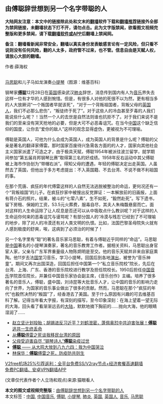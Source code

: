  <h2>由傅聪辞世想到另一个名字带聪的人</h2> <p class="notice"><b>大陆网友注意：本文中的链接除此处和文末的<a href="https://github.com/bannedbook/fanqiang" >翻墙</a>软件下载和<a href="https://github.com/killgcd/justmysocks/blob/master/README.md">翻墙推荐</a>链接外全部为禁网链接，未翻墙状态下打不开，请勿点击。此为文字版禁闻，欲看图文视频完整版和更多禁闻，请下载<a href="https://github.com/bannedbook/fanqiang">翻墙软件或APP</a>后翻墙上禁闻网。</p><p>备注：翻墙看新闻非常安全，翻墙以真实身份发表敏感言论有一定风险，但只看不说则没有任何风险，翻的人太多，政府管不过来，也不管。信息自由是天赋人权，请放心大胆的翻墙。</b></p>  <div class="entry"> <p>作者:薛海权</p> <p><br /> <a href="https://www.bannedbook.org/bnews/tag/%e9%a9%ac%e6%80%9d%e8%81%aa/" class="st_tag internal_tag" rel="tag" title="标签 马思聪 下的日志">马思聪</a>和儿子马如龙演奏<a href="https://www.bannedbook.org/bnews/tag/%e5%b0%8f%e6%8f%90%e7%90%b4/" class="st_tag internal_tag" rel="tag" title="标签 小提琴 下的日志">小提琴</a>（图源：维基百科） </p>  <p> 钢琴家<strong><a href="https://www.bannedbook.org/bnews/tag/%e5%82%85%e8%81%aa/" class="st_tag internal_tag" rel="tag" title="标签 傅聪 下的日志">傅聪</a></strong>12月28日在<a href="https://www.bannedbook.org/bnews/tag/%e8%8b%b1%e5%9b%bd/" class="st_tag internal_tag" rel="tag" title="标签 英国 下的日志">英国</a>感染武汉<a href="https://www.bannedbook.org/bnews/tag/%e8%82%ba%e7%82%8e/" class="st_tag internal_tag" rel="tag" title="标签 肺炎 下的日志">肺炎</a>辞世，消息传到国内有人为<a href="https://www.bannedbook.org/bnews/tag/%e9%9f%b3%e4%b9%90/" class="st_tag internal_tag" rel="tag" title="标签 音乐 下的日志">音乐</a>界失去这样一位有才华的人感到惋惜。但是，有很多人对他的死很不以为然，更有相当多的人大放厥词“一个叛国者早就该死”，“对于一个背叛祖国者，背叛父母的<a href="https://www.bannedbook.org/bnews/tag/%E8%8B%B1%E5%9B%BD%E4%BA%BA/" class="st_tag internal_tag" rel="tag" title="标签 英国人 下的日志">英国人</a>，我们不必那么悲伤”，“叛徒终于死了”。对于这些人的冷血甚至歹毒的人我们能说些什么呢？！当然一个人的去世是自然法则谁也抗拒不了。对于我们来说不是我们的至亲没有哭天抢地的必要，但是大可不必恶毒诅咒。在当今<span class='wp_keywordlink_affiliate'><a href="https://www.bannedbook.org/" title="中国" target="_blank">中国</a></span>这个缺乏信仰的国度，让你去“爱你的敌人”这样的观念显得虚伪，更被视为不可理喻。 </p> <p>傅聪是英国人，可他为什么会成为英国人，成为英国人的背景是什么呢？傅聪的父亲是著名的翻译家傅雷。那时国家百废待兴急需各方面的的人才，国家向其他社会主义国家派遣了可造之才，由于极具天赋，傅聪1954年被派往波兰留学，就学期间参加“第五届肖邦钢琴比赛”取得第三名的好成绩。1958年反右运动中其父傅聪被上海市作协划为“带帽右派”。得知父母的遭遇，年轻的傅聪决定出走英国。人虽然去了英国，但他出于多方考虑提出：不入英国籍、不去台湾、不说不做不利祖国的事。 </p>  <p>在那个荒唐、疯狂的年代傅雷这样的人自然无法逃脱被整治的命运，更何况还有一个“背叛祖国”的儿子。在疯狂抄家中被搜出反党罪证：一本解放前的旧画报，上面有蒋介石的照片。结果，被斗的“七荤八素”，生不如死，“毅然赴死”。写下遗书，留下房租、保姆的工资，53.5元火葬费，服毒自尽，其夫人朱梅馥悬窗而亡。面对这样的人生命运除了让人叹息是否还可以从中吸取点什么教训呢？对于这样的人生命运你何来的恶毒诅咒与谩骂呢？有部分国人的&lsquo;冷漠与残忍&rsquo;已经到了不可理喻的地步，除了对人的冷漠还有对人类文明的仇恨。比如，法国巴黎圣母院失火就有人感到极度的舒爽，唉，这病到了必须治的时候了！ </p> <p>另一个名字里有“聪”的著名音乐家马思聪，有着与傅聪近乎同样的“命运”。马思聪是<a href="https://www.bannedbook.org/bnews/tag/%E4%B8%AD%E5%9B%BD/" class="st_tag internal_tag" rel="tag" title="标签 中国 下的日志">中国</a>著名的小提琴演奏家，著名的音乐教育工作者。据相关资料，马思聪出身官宦人家，父亲与广东军界重量级人物陈炯明是至交。他的音乐天赋并非来自家庭熏陶。他11岁去法<span class='wp_keywordlink'><a href="https://www.bannedbook.org/forum24/" title="国学传统文化禁书" target="_blank">国学</a></span>习音乐，学习小提琴。回国后到各地<span class='wp_keywordlink_affiliate'><a href="https://zh-cn.shenyunperformingarts.org/" title="演出" target="_blank">演出</a></span>，被誉为“音乐神童”。期间又再次出国深造，回国后担任中国第一个“私立音乐院校”院长，先后在台湾、上海、广东、香港的音乐院校进行教学及担任院校长。1950后担任<a href="https://www.bannedbook.org/bnews/tag/%E4%B8%AD%E5%9B%BD%E9%9F%B3%E4%B9%90/" class="st_tag internal_tag" rel="tag" title="标签 中国音乐 下的日志">中国音乐</a>学院首任院长，并兼任中国音乐家协会副主席，《音乐创作》主编。培养了很多著名的音乐人，傅聪，盛中国，刘诗昆等大批音乐人才，让中国的音乐的影响力走向了世界，为国家的音乐事业做出了很多的贡献。然而，马思聪在那个“疯狂的年代”也毅然决然的“叛国”了，经香港去了美国。至于什么原因有兴趣的可去维基百科了解。记得当年看大字报，有深刻的描写，至今印象深刻：在海上望着一望无际的大海，回头看了看渐渐远去的<span class='wp_keywordlink_affiliate'><a href="https://www.bannedbook.org/" title="大陆" target="_blank">大陆</a></span>，默默地摘下胸前的&hellip;&hellip;抛向大海，他的眼睛湿润了&hellip;&hellip; </p>  <ul class='op-related-articles' title='相关阅读'> <li><a href='https://www.bannedbook.org/bnews/bannedvideo/20210101/1459016.html' target='_blank'>赵立坚计划投胎；胡锡进反习近平？刘鹤泄密，蓬佩奥怼中共迫害张展！<b>傅聪</b>逃共一生终丢命</a></li> <li><a href='https://www.bannedbook.org/bnews/comments/20210101/1458900.html' target='_blank'>从<b>傅聪</b>傅雷之死谈我移民台湾的原因</a></li> <li><a href='https://www.bannedbook.org/bnews/cnnews/20210101/1458856.html' target='_blank'>父母受迫害自尽 “钢琴诗人”<b>傅聪</b>染疫过世</a></li> <li><a href='https://www.bannedbook.org/bnews/baitai/20201231/1458489.html' target='_blank'><b>傅聪</b> —— 从大鸣大放到八九六四：我为中国哭泣</a></li> <li><a href='https://www.bannedbook.org/bnews/baitai/20201231/1458458.html' target='_blank'>林保华：<b>傅聪</b>傅雷之死，防疫防共则生</a></li> </ul> <p class="texttj"> <a href="https://github.com/bannedbook/fanqiang/wiki/V2ray%E6%9C%BA%E5%9C%BA" target="_blank">V2free机场25%引荐返利：全平台免费SS/V2ray节点+经济套餐高速翻墙</a><br/> <a href="https://github.com/bannedbook/fanqiang/wiki/%E7%A6%81%E9%97%BB%E7%BD%91%E5%AE%89%E5%8D%93%E7%BF%BB%E5%A2%99%E6%96%B0%E9%97%BBAPP" target="_blank">免费PC翻墙、安卓VPN翻墙APP</a></p><p> (文章仅代表作者个人立场和观点)来源:猫眼看人</p><a name='sharetosocial'></a>       <div><b>本文的图文或视频完整版</b>：<a href='https://www.bannedbook.org/bnews/comments/20210102/1459446.html'>由傅聪辞世想到另一个名字带聪的人</a></div>  </div><!--END ENTRY--> <div class="postfooter"> <div>本文标签：<a href="https://www.bannedbook.org/bnews/tag/%E4%B8%AD%E5%9B%BD/" rel="tag">中国</a>, <a href="https://www.bannedbook.org/bnews/tag/%E4%B8%AD%E5%9B%BD%E9%9F%B3%E4%B9%90/" rel="tag">中国音乐</a>, <a href="https://www.bannedbook.org/bnews/tag/%e5%82%85%e8%81%aa/" rel="tag">傅聪</a>, <a href="https://www.bannedbook.org/bnews/tag/%e5%b0%8f%e6%8f%90%e7%90%b4/" rel="tag">小提琴</a>, <a href="https://www.bannedbook.org/bnews/tag/%e8%82%ba%e7%82%8e/" rel="tag">肺炎</a>, <a href="https://www.bannedbook.org/bnews/tag/%e8%8b%b1%e5%9b%bd/" rel="tag">英国</a>, <a href="https://www.bannedbook.org/bnews/tag/%E8%8B%B1%E5%9B%BD%E4%BA%BA/" rel="tag">英国人</a>, <a href="https://www.bannedbook.org/bnews/tag/%e9%9f%b3%e4%b9%90/" rel="tag">音乐</a>, <a href="https://www.bannedbook.org/bnews/tag/%e9%a9%ac%e6%80%9d%e8%81%aa/" rel="tag">马思聪</a></div>  </div><!--END POSTFOOTER--> 